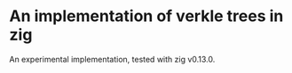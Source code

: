 # An implementation of verkle trees in zig

An experimental implementation, tested with zig v0.13.0.
